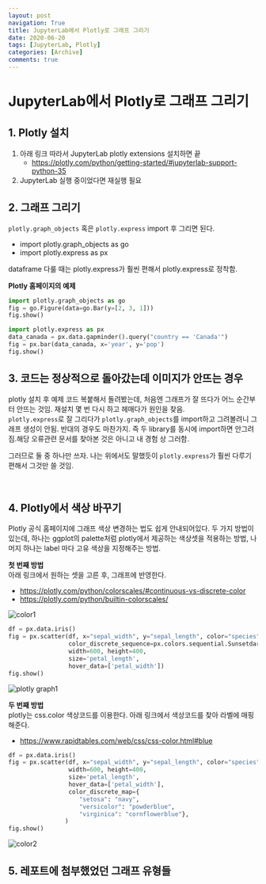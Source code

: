 ```yaml
---
layout: post
navigation: True
title: JupyterLab에서 Plotly로 그래프 그리기
date: 2020-06-20
tags: [JupyterLab, Plotly]
categories: [Archive]
comments: true
---
```



# JupyterLab에서 Plotly로 그래프 그리기



## 1. Plotly 설치  
1. 아래 링크 따라서  JupyterLab plotly extensions 설치하면 끝
   - https://plotly.com/python/getting-started/#jupyterlab-support-python-35
2. JupyterLab 실행 중이었다면 재실행 필요



## 2. 그래프 그리기 
`plotly.graph_objects` 혹은 `plotly.express` import 후 그리면 된다. 
* import plotly.graph_objects as go
* import plotly.express as px  
  

dataframe 다룰 때는 plotly.express가 훨씬 편해서 plotly.express로 정착함.

  

**Plotly 홈페이지의 예제**

```python
import plotly.graph_objects as go
fig = go.Figure(data=go.Bar(y=[2, 3, 1]))
fig.show()
```
```python
import plotly.express as px
data_canada = px.data.gapminder().query("country == 'Canada'")
fig = px.bar(data_canada, x='year', y='pop')
fig.show()
```

  

## 3. 코드는 정상적으로 돌아갔는데 이미지가 안뜨는 경우

plotly 설치 후 예제 코드 복붙해서 돌려봤는데, 처음엔 그래프가 잘 뜨다가 어느 순간부터 안뜨는 것임. 재설치 몇 번 다시 하고 헤매다가 원인을 찾음.  
`plotly.express`로 잘 그리다가 `plotly.graph_objects`를 import하고 그려볼려니 그래프 생성이 안됨. 반대의 경우도 마찬가지. 즉 두 library를 동시에 import하면 안그려짐.해당 오류관련 문서를 찾아본 것은 아니고 내 경험 상 그러함.  

그러므로 둘 중 하나만 쓰자. 나는 위에서도 말했듯이 `plotly.express`가 훨씬 다루기 편해서 그것만 쓸 것임.  

​      



## 4. Plotly에서 색상 바꾸기
Plotly 공식 홈페이지에 그래프 색상 변경하는 법도 쉽게 안내되어있다.  두 가지 방법이 있는데, 하나는 ggplot의 palette처럼 plotly에서 제공하는 색상셋을 적용하는 방법, 나머지 하나는 label 마다 고유 색상을 지정해주는 방법.

  

**첫 번째 방법**   
아래 링크에서 원하는 셋을 고른 후, 그래프에 반영한다.

- https://plotly.com/python/colorscales/#continuous-vs-discrete-color
- https://plotly.com/python/builtin-colorscales/ 

![color1](https://imgur.com/MQkAjtF.png)


```python
df = px.data.iris()
fig = px.scatter(df, x="sepal_width", y="sepal_length", color="species",
                 color_discrete_sequence=px.colors.sequential.Sunsetdark,
                 width=600, height=400,
                 size='petal_length',
                 hover_data=['petal_width'])
fig.show()
```

![plotly graph1](https://imgur.com/jDPJrb5.png)

  

**두 번째 방법**  
plotly는 css.color 색상코드를 이용한다. 아래 링크에서 색상코드를 찾아 라벨에 매핑해준다.

- https://www.rapidtables.com/web/css/css-color.html#blue
```python
df = px.data.iris()
fig = px.scatter(df, x="sepal_width", y="sepal_length", color="species",
                 width=600, height=400,
                 size='petal_length',
                 hover_data=['petal_width'],
                 color_discrete_map={
                    "setosa": "navy",
                    "versicolor": "powderblue",
                    "virginica": "cornflowerblue"}, 
                )
fig.show()
```
  ![color2](https://imgur.com/n3MWIyp.png)



## 5. 레포트에 첨부했었던 그래프 유형들



